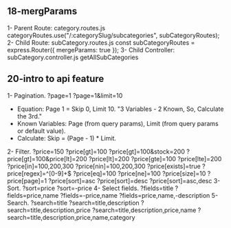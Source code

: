 ## 18-mergParams
1- Parent Route: category.routes.js
categoryRoutes.use("/:categorySlug/subcategories", subCategoryRoutes);
2- Child Route: subCategory.routes.js
const subCategoryRoutes = express.Router({ mergeParams: true });
3- Child Controller: subCategory.controller.js
getAllSubCategories
<!-- ====================================================================== -->
## 20-intro to api feature
1- Pagination.
    ?page=1
    ?page=1&limit=10

- Equation: Page 1 = Skip 0, Limit 10. "3 Variables - 2 Known, So, Calculate the 3rd."
- Known Variables: Page (from query params), Limit (from query params or default value).
- Calculate: Skip = (Page - 1) * Limit.

2- Filter.
    ?price=150
    ?price[gt]=100
    ?price[gt]=100&stock=200
    ?price[gt]=100&price[lt]=200
    ?price[lt]=200
    ?price[gte]=100
    ?price[lte]=200
    ?price[in]=100,200,300
    ?price[nin]=100,200,300
    ?price[exists]=true
    ?price[regex]=^[0-9]+$
    ?price[eq]=100
    ?price[ne]=100
    ?price[size]=10
    ?price[page]=1
    ?price[sort]=asc
    ?price[sort]=desc
    ?price[sort]=asc,desc
    <!-- ?price[sort]=price,name -->
3- Sort.
    ?sort=price
    ?sort=-price
    <!-- ?sort=price,name
    ?sort=-price,name -->
4- Select fields.
    ?fields=title
    ?fields=price,name
    ?fields=-price,name
    ?fields=price,name,-description
5- Search.
    ?search=title
    ?search=title,description
    ?search=title,description,price
    ?search=title,description,price,name
    ?search=title,description,price,name,category
<!-- ====================================================================== -->

